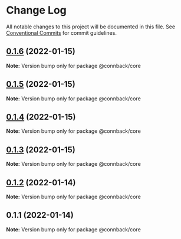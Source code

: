 # Change Log

All notable changes to this project will be documented in this file.
See [Conventional Commits](https://conventionalcommits.org) for commit guidelines.

## [0.1.6](https://github.com/taoyuan/connback/compare/@connback/core@0.1.5...@connback/core@0.1.6) (2022-01-15)

**Note:** Version bump only for package @connback/core





## [0.1.5](https://github.com/taoyuan/connback/compare/@connback/core@0.1.4...@connback/core@0.1.5) (2022-01-15)

**Note:** Version bump only for package @connback/core





## [0.1.4](https://github.com/taoyuan/connback/compare/@connback/core@0.1.3...@connback/core@0.1.4) (2022-01-15)

**Note:** Version bump only for package @connback/core





## [0.1.3](https://github.com/taoyuan/connback/compare/@connback/core@0.1.2...@connback/core@0.1.3) (2022-01-15)

**Note:** Version bump only for package @connback/core





## [0.1.2](https://github.com/taoyuan/connback/compare/@connback/core@0.1.1...@connback/core@0.1.2) (2022-01-14)

**Note:** Version bump only for package @connback/core





## 0.1.1 (2022-01-14)

**Note:** Version bump only for package @connback/core
